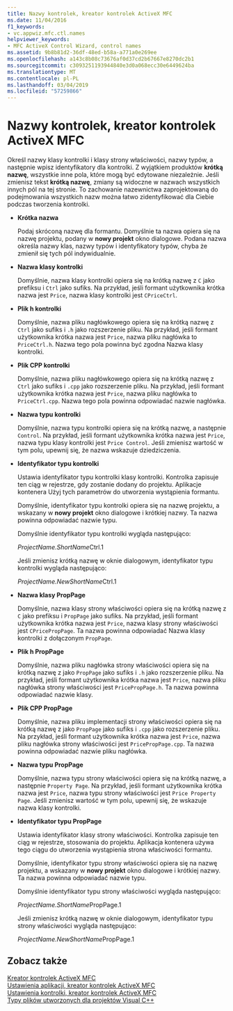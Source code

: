 ```yaml
---
title: Nazwy kontrolek, kreator kontrolek ActiveX MFC
ms.date: 11/04/2016
f1_keywords:
- vc.appwiz.mfc.ctl.names
helpviewer_keywords:
- MFC ActiveX Control Wizard, control names
ms.assetid: 9b8b81d2-36df-48ed-b58a-a771a0e269ee
ms.openlocfilehash: a143c8b08c73676af0d37cd2b67667e8270dc2b1
ms.sourcegitcommit: c3093251193944840e3d0a068ecc30e6449624ba
ms.translationtype: MT
ms.contentlocale: pl-PL
ms.lasthandoff: 03/04/2019
ms.locfileid: "57259866"
---
```

# <a name="control-names-mfc-activex-control-wizard"></a>Nazwy kontrolek, kreator kontrolek ActiveX MFC

Określ nazwy klasy kontrolki i klasy strony właściwości, nazwy typów, a następnie wpisz identyfikatory dla kontrolki. Z wyjątkiem produktów **krótką nazwę**, wszystkie inne pola, które mogą być edytowane niezależnie. Jeśli zmienisz tekst **krótką nazwę**, zmiany są widoczne w nazwach wszystkich innych pól na tej stronie. To zachowanie nazewnictwa zaprojektowaną do podejmowania wszystkich nazw można łatwo zidentyfikować dla Ciebie podczas tworzenia kontrolki.

- **Krótka nazwa**

   Podaj skróconą nazwę dla formantu. Domyślnie ta nazwa opiera się na nazwę projektu, podany w **nowy projekt** okno dialogowe. Podana nazwa określa nazwy klas, nazwy typów i identyfikatory typów, chyba że zmienił się tych pól indywidualnie.

- **Nazwa klasy kontrolki**

   Domyślnie, nazwa klasy kontrolki opiera się na krótką nazwę z `C` jako prefiksu i `Ctrl` jako sufiks. Na przykład, jeśli formant użytkownika krótka nazwa jest `Price`, nazwa klasy kontrolki jest `CPriceCtrl`.

- **Plik h kontrolki**

   Domyślnie, nazwa pliku nagłówkowego opiera się na krótką nazwę z `Ctrl` jako sufiks i `.h` jako rozszerzenie pliku. Na przykład, jeśli formant użytkownika krótka nazwa jest `Price`, nazwa pliku nagłówka to `PriceCtrl.h`. Nazwa tego pola powinna być zgodna Nazwa klasy kontrolki.

- **Plik CPP kontrolki**

   Domyślnie, nazwa pliku nagłówkowego opiera się na krótką nazwę z `Ctrl` jako sufiks i `.cpp` jako rozszerzenie pliku. Na przykład, jeśli formant użytkownika krótka nazwa jest `Price`, nazwa pliku nagłówka to `PriceCtrl.cpp`. Nazwa tego pola powinna odpowiadać nazwie nagłówka.

- **Nazwa typu kontrolki**

   Domyślnie, nazwa typu kontrolki opiera się na krótką nazwę, a następnie `Control`. Na przykład, jeśli formant użytkownika krótka nazwa jest `Price`, nazwa typu klasy kontrolki jest `Price Control`. Jeśli zmienisz wartość w tym polu, upewnij się, że nazwa wskazuje dziedziczenia.

- **Identyfikator typu kontrolki**

   Ustawia identyfikator typu kontrolki klasy kontrolki. Kontrolka zapisuje ten ciąg w rejestrze, gdy zostanie dodany do projektu. Aplikacje kontenera Użyj tych parametrów do utworzenia wystąpienia formantu.

   Domyślnie, identyfikator typu kontrolki opiera się na nazwę projektu, a wskazany w **nowy projekt** okno dialogowe i krótkiej nazwy. Ta nazwa powinna odpowiadać nazwie typu.

   Domyślnie identyfikator typu kontrolki wygląda następująco:

   *ProjectName.ShortName*Ctrl.1

   Jeśli zmienisz krótką nazwę w oknie dialogowym, identyfikator typu kontrolki wygląda następująco:

   *ProjectName.NewShortName*Ctrl.1

- **Nazwa klasy PropPage**

   Domyślnie, nazwa klasy strony właściwości opiera się na krótką nazwę z `C` jako prefiksu i `PropPage` jako sufiks. Na przykład, jeśli formant użytkownika krótka nazwa jest `Price`, nazwa klasy strony właściwości jest `CPricePropPage`. Ta nazwa powinna odpowiadać Nazwa klasy kontrolki z dołączonym `PropPage`.

- **Plik h PropPage**

   Domyślnie, nazwa pliku nagłówka strony właściwości opiera się na krótką nazwę z jako `PropPage` jako sufiks i `.h` jako rozszerzenie pliku. Na przykład, jeśli formant użytkownika krótka nazwa jest `Price`, nazwa pliku nagłówka strony właściwości jest `PricePropPage.h`. Ta nazwa powinna odpowiadać nazwie klasy.

- **Plik CPP PropPage**

   Domyślnie, nazwa pliku implementacji strony właściwości opiera się na krótką nazwę z jako `PropPage` jako sufiks i `.cpp` jako rozszerzenie pliku. Na przykład, jeśli formant użytkownika krótka nazwa jest `Price`, nazwa pliku nagłówka strony właściwości jest `PricePropPage.cpp`. Ta nazwa powinna odpowiadać nazwie pliku nagłówka.

- **Nazwa typu PropPage**

   Domyślnie, nazwa typu strony właściwości opiera się na krótką nazwę, a następnie `Property Page`. Na przykład, jeśli formant użytkownika krótka nazwa jest `Price`, nazwa typu strony właściwości jest `Price Property Page`. Jeśli zmienisz wartość w tym polu, upewnij się, że wskazuje nazwa klasy kontrolki.

- **Identyfikator typu PropPage**

   Ustawia identyfikator klasy strony właściwości. Kontrolka zapisuje ten ciąg w rejestrze, stosowania do projektu. Aplikacja kontenera używa tego ciągu do utworzenia wystąpienia strona właściwości formantu.

   Domyślnie, identyfikator typu strony właściwości opiera się na nazwę projektu, a wskazany w **nowy projekt** okno dialogowe i krótkiej nazwy. Ta nazwa powinna odpowiadać nazwie typu.

   Domyślnie identyfikator typu strony właściwości wygląda następująco:

   *ProjectName.ShortName*PropPage.1

   Jeśli zmienisz krótką nazwę w oknie dialogowym, identyfikator typu strony właściwości wygląda następująco:

   *ProjectName.NewShortName*PropPage.1

## <a name="see-also"></a>Zobacz także

[Kreator kontrolek ActiveX MFC](../../mfc/reference/mfc-activex-control-wizard.md)<br/>
[Ustawienia aplikacji, kreator kontrolek ActiveX MFC](../../mfc/reference/application-settings-mfc-activex-control-wizard.md)<br/>
[Ustawienia kontrolki, kreator kontrolek ActiveX MFC](../../mfc/reference/control-settings-mfc-activex-control-wizard.md)<br/>
[Typy plików utworzonych dla projektów Visual C++](../../ide/file-types-created-for-visual-cpp-projects.md)
